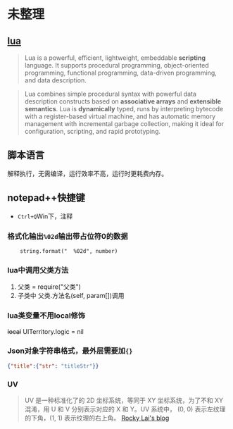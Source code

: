 # 未整理

## [lua](https://www.lua.org/about.html)
> Lua is a powerful, efficient, lightweight, embeddable **scripting** language. It supports procedural programming, object-oriented programming, functional programming, data-driven programming, and data description.

> Lua combines simple procedural syntax with powerful data description constructs based on **associative arrays** and **extensible semantics**. Lua is **dynamically** typed, runs by interpreting bytecode with a register-based virtual machine, and has automatic memory management with incremental garbage collection, making it ideal for configuration, scripting, and rapid prototyping.

## 脚本语言
解释执行，无需编译，运行效率不高，运行时更耗费内存。

## notepad++快捷键
- `Ctrl+Q`Win下，注释

### 格式化输出`%02d`输出带占位符0的数据
```
    string.format("  %02d", number)
```

### lua中调用父类方法
1. 父类 = require("父类")
2. 子类中 父类.方法名(self, param[])调用

### lua类变量不用local修饰
~~local~~ UITerritory.logic = nil

### Json对象字符串格式，最外层需要加`{}`

  ```Json
  {"title":{"str": "titleStr"}}
  ```

### UV
> UV 是一种标准化了的 2D 坐标系统，等同于 XY 坐标系统，为了不和 XY 混淆，用 U 和 V 分别表示对应的 X 和 Y。UV 系统中， (0, 0) 表示左纹理的下角，(1, 1) 表示纹理的右上角。
[Rocky Lai's blog](http://blog.shuiguzi.com/2016/07/03/TilingAndOffset/)

